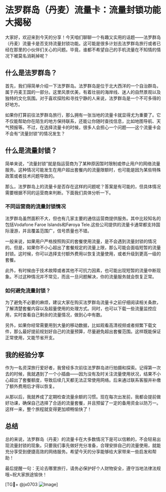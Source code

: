 # 法罗群岛（丹麦）流量卡：流量封锁功能大揭秘

大家好，欢迎来到今天的分享！今天咱们聊聊一个有趣又实用的话题——法罗群岛（丹麦）流量卡是否支持流量封锁功能。这可能是很多计划去法罗群岛旅行或者已经在那里的小伙伴们关心的问题。毕竟，谁都不希望自己的手机流量在不知情的情况下被莫名消耗掉呢？

## 什么是法罗群岛？

首先，我们得简单介绍一下法罗群岛。法罗群岛是位于北大西洋的一个自治群岛，属于丹麦王国的一部分。这里风景优美，有着壮丽的海岸线、迷人的自然景观以及独特的文化氛围。对于喜欢探险和寻找宁静的人来说，法罗群岛是一个不可多得的好地方。

如果你打算前往法罗群岛旅行，那么拥有一张当地的流量卡就显得尤为重要了。它不仅能帮助你在陌生的地方保持联系，还能让你随时查找信息，比如地图导航、天气预报等。不过，在选择流量卡的时候，很多人会担心一个问题——这个流量卡会不会有“流量封锁”的情况发生？

## 什么是流量封锁？

简单来说，“流量封锁”就是指运营商为了某种原因暂时限制或停止用户的网络流量服务。这种情况可能发生在用户超出套餐内的流量限额时，也可能是因为某些特殊政策或者技术问题导致的。

那么，法罗群岛上的流量卡是否存在这样的问题呢？答案是有可能的，但具体情况需要根据不同的运营商来判断。下面我们具体分析一下。

### 不同运营商的流量封锁情况

法罗群岛虽然面积不大，但也有几家主要的通信运营商提供服务。其中比较知名的包括Vodafone Faroe Islands和Føroya Tele.这些公司提供的流量卡通常都支持国际漫游，并且覆盖范围广，信号质量也不错。

一般来说，如果用户严格按照购买的套餐使用流量，是不会遇到流量封锁的情况的。但是，如果你不小心超出了套餐规定的流量上限，那么可能会面临短暂的流量封锁。这时候，你可以选择支付额外费用以恢复流量使用，或者升级到更高一级的套餐。

此外，有时候由于技术故障或者其他不可抗力因素，也可能出现短暂的流量中断现象。不过这种情况并不常见，而且一旦问题解决，你的流量服务就会恢复正常。

### 如何避免流量封锁？

为了避免不必要的麻烦，建议大家在购买法罗群岛流量卡之前仔细阅读相关条款，了解清楚套餐内容以及超量使用的处理方式。同时，也可以下载一些流量监控应用，实时查看自己剩余的流量情况，做到心中有数。

另外，如果你经常需要用到大量的移动数据，比如观看高清视频或者频繁下载文件，那么最好提前规划好自己的流量预算，尽量避免超出套餐范围。这样既能保证正常使用，又能节省开支。

## 我的经验分享

作为一名资深旅行爱好者，我曾经多次前往法罗群岛进行拍摄和探索。记得第一次去的时候，我就遇到了一个小插曲——因为没有及时关注流量使用状况，结果不小心超出了套餐额度，导致后续几天都无法正常使用网络。后来通过联系客服并补缴了额外费用后才得以恢复。

从那以后，我就养成了定期检查流量余额的习惯。现在每次出发前，我都会提前做好功课，确保自己选择了合适的流量套餐，并且预留了一定的备用资金以防万一。这样一来，整个旅程就变得更加顺畅愉快了！

## 总结

总的来说，法罗群岛（丹麦）的流量卡在大多数情况下是可以信赖的，不会轻易出现流量封锁的现象。只要我们事先做好充分准备，合理安排自己的流量使用，就能充分享受到便捷高效的网络服务。希望今天的分享能够给大家带来一些启发和帮助！

最后提醒一句：无论去哪里旅行，请务必保护好个人财物安全，遵守当地法律法规哦~祝大家旅途愉快！

[TG💪+ @jx0703 ![Image](https://github.com/user-attachments/assets/dbca1d08-cadb-493c-b0ec-ad6f7a83f270)]